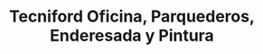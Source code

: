 ---
title: "Tecniford Oficina, Parquederos, Enderesada y Pintura"
url: /quito/tecniford-oficina-parquederos-enderesada-y-pintura/
shop: reparación de automóviles
---